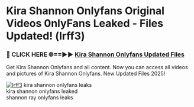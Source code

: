 # Kira Shannon Onlyfans Original Videos 0nlyFans Leaked - Files Updated! (lrff3)

<h3>🔴 CLICK HERE 🌐==►► <a href="https://tinyurl.com/2wckxsce" rel="nofollow">Kira Shannon Onlyfans Updated Files</a></h3>

Get Kira Shannon Onlyfans and all content. Now you can access all videos and pictures of Kira Shannon Onlyfans. New Updated Files 2025!

[![lrff3](https://i.imgur.com/AFduVYN.gif)](https://tinyurl.com/2wckxsce)
kira shannon onlyfans leaks<br>
kira shannon onlyfans leaked<br>
shannon ray onlyfans leaks